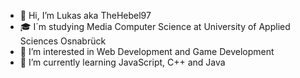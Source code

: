 - 👋 Hi, I’m Lukas aka TheHebel97
- 🎓 I´m studying Media Computer Science at University of Applied Sciences Osnabrück
- 👀 I’m interested in Web Development and Game Development
- 🌱 I’m currently learning JavaScript, C++ and Java



<!---
TheHebel97/TheHebel97 is a ✨ special ✨ repository because its `README.md` (this file) appears on your GitHub profile.
You can click the Preview link to take a look at your changes.
--->
